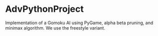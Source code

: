 # AdvPythonProject

Implementation of a Gomoku AI using PyGame, alpha beta pruning, and minimax algorithm. We use the freestyle variant.
